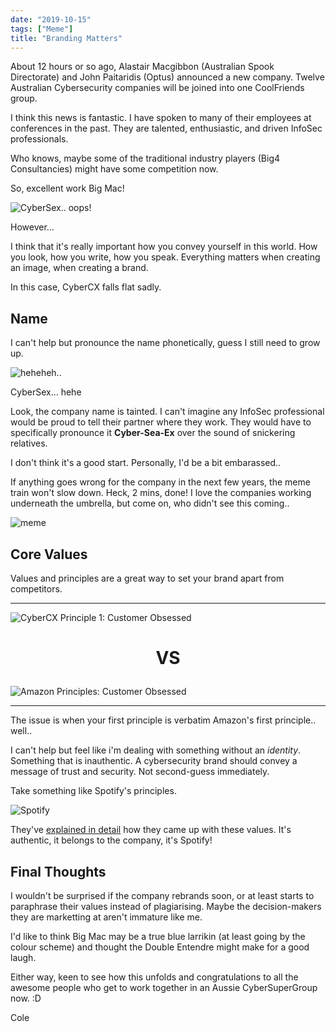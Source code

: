 ```yaml
---
date: "2019-10-15"
tags: ["Meme"]
title: "Branding Matters"
---
```


About 12 hours or so ago, Alastair Macgibbon (Australian Spook Directorate) and John Paitaridis (Optus) announced a new company. Twelve Australian Cybersecurity companies will be joined into one CoolFriends group.

I think this news is fantastic. I have spoken to many of their employees at conferences in the past. They are talented, enthusiastic, and driven InfoSec professionals. 

Who knows, maybe some of the traditional industry players (Big4 Consultancies) might have some competition now.

So, excellent work Big Mac!

![CyberSex.. oops!](../../img/posts/2019-10/CyberCX.JPG)

However...

I think that it's really important how you convey yourself in this world. How you look, how you write, how you speak. Everything matters when creating an image, when creating a brand.

In this case, CyberCX falls flat sadly.

## Name

I can't help but pronounce the name phonetically, guess I still need to grow up. 

![heheheh..](../../img/posts/2019-10/excitedMan.jpg)

CyberSex... hehe

Look, the company name is tainted. I can't imagine any InfoSec professional would be proud to tell their partner where they work. They would have to specifically pronounce it **Cyber-Sea-Ex** over the sound of snickering relatives. 

I don't think it's a good start. Personally, I'd be a bit embarassed.. 

If anything goes wrong for the company in the next few years, the meme train won't slow down. Heck, 2 mins, done! I love the companies working underneath the umbrella, but come on, who didn't see this coming..

![meme](../../img/posts/2019-10/meme.gif)

## Core Values

Values and principles are a great way to set your brand apart from competitors. 

---

![CyberCX Principle 1: Customer Obsessed](../../img/posts/2019-10/CyberZon.JPG)

# <p align="center">VS</p>

![Amazon Principles: Customer Obsessed](../../img/posts/2019-10/Amazon.JPG)

---

The issue is when your first principle is verbatim Amazon's first principle.. well..

I can't help but feel like i'm dealing with something without an _identity_. Something that is inauthentic. A cybersecurity brand should convey a message of trust and security. Not second-guess immediately.

Take something like Spotify's principles.

![Spotify](../../img/posts/2019-10/Spotify.jpg)

They've [explained in detail](https://hrblog.spotify.com/2016/09/02/spotifys-core-values/) how they came up with these values. It's authentic, it belongs to the company, it's Spotify!

## Final Thoughts

I wouldn't be surprised if the company rebrands soon, or at least starts to paraphrase their values instead of plagiarising. Maybe the decision-makers they are marketting at aren't immature like me. 

I'd like to think Big Mac may be a true blue larrikin (at least going by the colour scheme) and thought the Double Entendre might make for a good laugh.

Either way, keen to see how this unfolds and congratulations to all the awesome people who get to work together in an Aussie CyberSuperGroup now. :D 

Cole